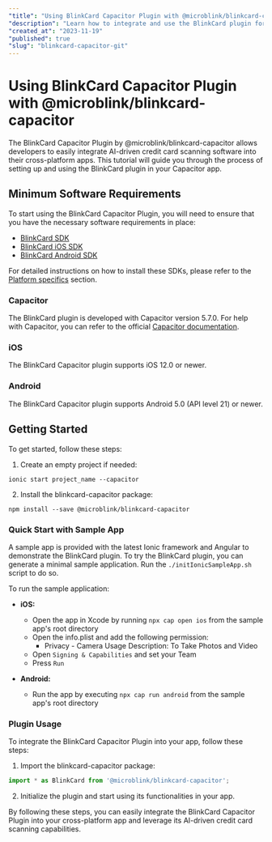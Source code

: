 ```yaml
---
"title": "Using BlinkCard Capacitor Plugin with @microblink/blinkcard-capacitor"
"description": "Learn how to integrate and use the BlinkCard plugin for Capacitor by @microblink/blinkcard-capacitor in your cross-platform apps."
"created_at": "2023-11-19"
"published": true
"slug": "blinkcard-capacitor-git"
---
```


# Using BlinkCard Capacitor Plugin with @microblink/blinkcard-capacitor

The BlinkCard Capacitor Plugin by @microblink/blinkcard-capacitor allows developers to easily integrate AI-driven credit card scanning software into their cross-platform apps. This tutorial will guide you through the process of setting up and using the BlinkCard plugin in your Capacitor app.

## Minimum Software Requirements

To start using the BlinkCard Capacitor Plugin, you will need to ensure that you have the necessary software requirements in place:

- [BlinkCard SDK](https://microblink.com/products/blinkcard)
- [BlinkCard iOS SDK](https://github.com/BlinkCard/blinkcard-ios)
- [BlinkCard Android SDK](https://github.com/BlinkCard/blinkcard-android)

For detailed instructions on how to install these SDKs, please refer to the [Platform specifics](#platform-specifics) section.

### Capacitor

The BlinkCard plugin is developed with Capacitor version 5.7.0. For help with Capacitor, you can refer to the official [Capacitor documentation](https://capacitorjs.com/docs).

### iOS

The BlinkCard Capacitor plugin supports iOS 12.0 or newer.

### Android

The BlinkCard Capacitor plugin supports Android 5.0 (API level 21) or newer.

## Getting Started

To get started, follow these steps:

1. Create an empty project if needed:

```shell
ionic start project_name --capacitor
```

2. Install the blinkcard-capacitor package:

```shell
npm install --save @microblink/blinkcard-capacitor
```

### Quick Start with Sample App

A sample app is provided with the latest Ionic framework and Angular to demonstrate the BlinkCard plugin. To try the BlinkCard plugin, you can generate a minimal sample application. Run the `./initIonicSampleApp.sh` script to do so.

To run the sample application:

- **iOS:**
  - Open the app in Xcode by running `npx cap open ios` from the sample app's root directory
  - Open the info.plist and add the following permission:
    - Privacy - Camera Usage Description: To Take Photos and Video
  - Open `Signing & Capabilities` and set your Team
  - Press `Run`

- **Android:**
  - Run the app by executing `npx cap run android` from the sample app's root directory

### Plugin Usage

To integrate the BlinkCard Capacitor Plugin into your app, follow these steps:

1. Import the blinkcard-capacitor package:

```typescript
import * as BlinkCard from '@microblink/blinkcard-capacitor';
```

2. Initialize the plugin and start using its functionalities in your app.

By following these steps, you can easily integrate the BlinkCard Capacitor Plugin into your cross-platform app and leverage its AI-driven credit card scanning capabilities.